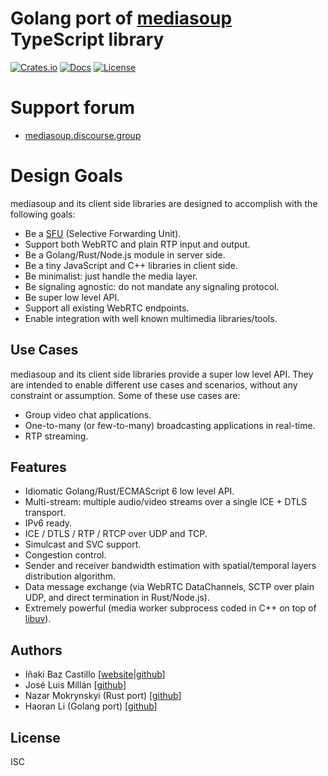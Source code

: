 # Golang port of [mediasoup](https://github.com/versatica/mediasoup) TypeScript library
[![Crates.io](https://img.shields.io/crates/v/mediasoup?style=flat-square)](https://crates.io/crates/mediasoup)
[![Docs](https://img.shields.io/badge/docs-latest-blue.svg?style=flat-square)](https://docs.rs/mediasoup)
[![License](https://img.shields.io/github/license/nazar-pc/mediasoup?style=flat-square)](https://github.com/LHRchina/mediasoup/tree/golang)

# Support forum
* [mediasoup.discourse.group](https://mediasoup.discourse.group/)

# Design Goals
mediasoup and its client side libraries are designed to accomplish with the following goals:
* Be a [SFU](https://webrtcglossary.com/sfu/) (Selective Forwarding Unit).
* Support both WebRTC and plain RTP input and output.
* Be a Golang/Rust/Node.js module in server side.
* Be a tiny JavaScript and C++ libraries in client side.
* Be minimalist: just handle the media layer.
* Be signaling agnostic: do not mandate any signaling protocol.
* Be super low level API.
* Support all existing WebRTC endpoints.
* Enable integration with well known multimedia libraries/tools.

## Use Cases
mediasoup and its client side libraries provide a super low level API. They are intended to
enable different use cases and scenarios, without any constraint or assumption. Some of these
use cases are:
* Group video chat applications.
* One-to-many (or few-to-many) broadcasting applications in real-time.
* RTP streaming.

## Features
* Idiomatic Golang/Rust/ECMAScript 6 low level API.
* Multi-stream: multiple audio/video streams over a single ICE + DTLS transport.
* IPv6 ready.
* ICE / DTLS / RTP / RTCP over UDP and TCP.
* Simulcast and SVC support.
* Congestion control.
* Sender and receiver bandwidth estimation with spatial/temporal layers distribution algorithm.
* Data message exchange (via WebRTC DataChannels, SCTP over plain UDP, and direct termination in Rust/Node.js).
* Extremely powerful (media worker subprocess coded in C++ on top of [libuv](https://libuv.org)).

## Authors
* Iñaki Baz Castillo [[website](https://inakibaz.me)|[github](https://github.com/ibc/)]
* José Luis Millán [[github](https://github.com/jmillan/)]
* Nazar Mokrynskyi (Rust port) [[github](https://github.com/nazar-pc)]
* Haoran Li (Golang port) [[github](https://github.com/LHRchina)]

## License
ISC